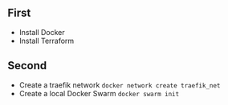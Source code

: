 ## First
-   Install Docker
-   Install Terraform
## Second
-   Create a traefik network `docker network create traefik_net`
-   Create a local Docker Swarm `docker swarm init`
